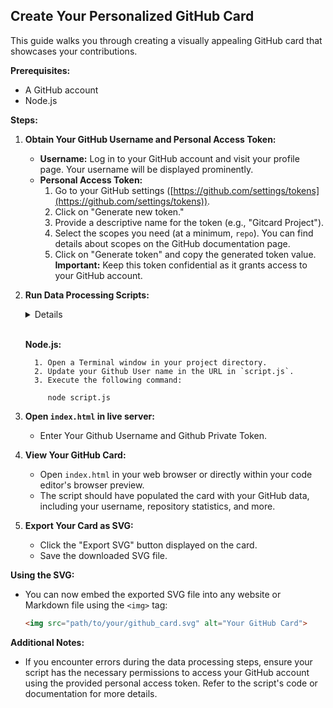 ## Create Your Personalized GitHub Card

This guide walks you through creating a visually appealing GitHub card that showcases your contributions.

**Prerequisites:**

- A GitHub account
- Node.js

**Steps:**

1. **Obtain Your GitHub Username and Personal Access Token:**

   - **Username:** Log in to your GitHub account and visit your profile page. Your username will be displayed prominently.
   - **Personal Access Token:**
     1. Go to your GitHub settings ([https://github.com/settings/tokens](https://github.com/settings/tokens)).
     2. Click on "Generate new token."
     3. Provide a descriptive name for the token (e.g., "Gitcard Project").
     4. Select the scopes you need (at a minimum, `repo`). You can find details about scopes on the GitHub documentation page.
     5. Click on "Generate token" and copy the generated token value. **Important:** Keep this token confidential as it grants access to your GitHub account.

2. **Run Data Processing Scripts:**

   <details>

   **Note:**

   This process utilizes external services or public APIs to retrieve some data points that are not natively available through the official GitHub API. These additional data points might enhance the richness of your Gitcard. 

   **Credits:**

   We acknowledge and appreciate the work done by the developer behind the project [github-readme-streak-stats](https://github.com/DenverCoder1/github-readme-streak-stats) by [DenverCoder1](https://github.com/DenverCoder1/). This project provides valuable insights into GitHub contribution patterns, which can be leveraged to generate a more comprehensive Gitcard.

   This Gitcard creator utilizes the following services to obtain data:

   - **GitHub Readme Streak Stats:** Provides information about your GitHub contribution streaks.

   </details>
   <br>

      **Node.js:**

         1. Open a Terminal window in your project directory.
         2. Update your Github User name in the URL in `script.js`.
         3. Execute the following command:

            node script.js


3. **Open `index.html` in live server:**

   - Enter Your Github Username and Github Private Token.


4. **View Your GitHub Card:**

   - Open `index.html` in your web browser or directly within your code editor's browser preview.
   - The script should have populated the card with your GitHub data, including your username, repository statistics, and more.

5. **Export Your Card as SVG:**

   - Click the "Export SVG" button displayed on the card.
   - Save the downloaded SVG file.

**Using the SVG:**

- You can now embed the exported SVG file into any website or Markdown file using the `<img>` tag:

  ```html
  <img src="path/to/your/github_card.svg" alt="Your GitHub Card">
  ```

**Additional Notes:**

- If you encounter errors during the data processing steps, ensure your script has the necessary permissions to access your GitHub account using the provided personal access token. Refer to the script's code or documentation for more details.